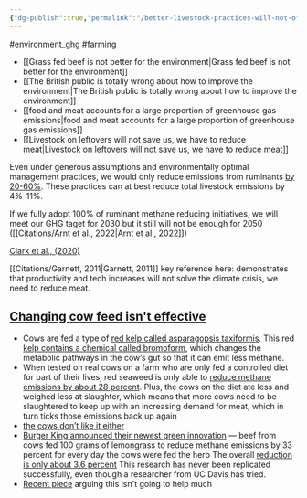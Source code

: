 ```yaml
---
{"dg-publish":true,"permalink":"/better-livestock-practices-will-not-offset-emissions-from-livestock/","created":"2024-04-22T15:36:27.000+01:00","updated":"2025-09-28T23:43:24.612+01:00"}
---
```


#environment_ghg  #farming 

- [[Grass fed beef is not better for the environment\|Grass fed beef is not better for the environment]]
- [[The British public is totally wrong about how to improve the environment\|The British public is totally wrong about how to improve the environment]]
- [[food and meat accounts for a large proportion of greenhouse gas emissions\|food and meat accounts for a large proportion of greenhouse gas emissions]]
- [[Livestock on leftovers will not save us, we have to reduce meat\|Livestock on leftovers will not save us, we have to reduce meat]]

Even under generous assumptions and environmentally optimal management practices, we would only reduce emissions from ruminants [by 20-60%](https://www.nature.com/articles/nclimate2925). These practices can at best reduce total livestock emissions by 4%-11%. 

If we fully adopt 100% of ruminant methane reducing initiatives, we will meet our GHG taget for 2030 but it still will not be enough for 2050 ([[Citations/Arnt et al., 2022\|Arnt et al., 2022]])

[Clark et al., (2020)](https://www.science.org/doi/10.1126/science.aba7357) 

[[Citations/Garnett, 2011\|Garnett, 2011]] key reference here: demonstrates that productivity and tech increases will not solve the climate crisis, we need to reduce meat.

## [Changing cow feed isn't effective](https://sentientmedia.org/climate-friendly-beef-greenwashing/)
- Cows are fed a type of [red kelp called asparagopsis taxiformis](https://www.mla.com.au/research-and-development/reports/2023/p.psh.1353---effect-of-asparagopsis-extract-in-a-canola-oil-carrier-for-long-fed-wagyu-cattle/). This red [kelp contains a chemical called bromoform](https://www.sciencedirect.com/science/article/pii/S2211926422000443), which changes the metabolic pathways in the cow’s gut so that it can emit less methane.
- When tested on real cows on a farm who are only fed a controlled diet for part of their lives, red seaweed is only able to [reduce methane emissions by about 28 percent](https://www.mla.com.au/research-and-development/reports/2023/p.psh.1353---effect-of-asparagopsis-extract-in-a-canola-oil-carrier-for-long-fed-wagyu-cattle/). Plus, the cows on the diet ate less and weighed less at slaughter, which means that more cows need to be slaughtered to keep up with an increasing demand for meat, which in turn ticks those emissions back up again
- [the cows don’t like it either](https://www.wired.com/story/carbon-neutral-cows-algae/#:~:text=Out%20on%20grazing%20lands%2C%20it%E2%80%99s%20difficult%20to%20get,their%20belches%E2%80%99%20methane%20right%20back%20to%20high%20levels.)
- [Burger King announced their newest green innovation](https://www.cnn.com/2020/07/14/business/burger-king-cow-diet/index.html) — beef from cows fed 100 grams of lemongrass to reduce methane emissions by 33 percent for every day the cows were fed the herb The overall [reduction is only about 3.6 percent](https://twitter.com/danrejto/status/1283202805159784449) This research has never been replicated successfully, even though a researcher from UC Davis has tried.
- [Recent piece](https://newrepublic.com/article/187421/cows-beef-dairy-seaweed-emissions?utm_source=Twitter&utm_campaign=SF_TNR&utm_medium=social) arguing this isn't going to help much